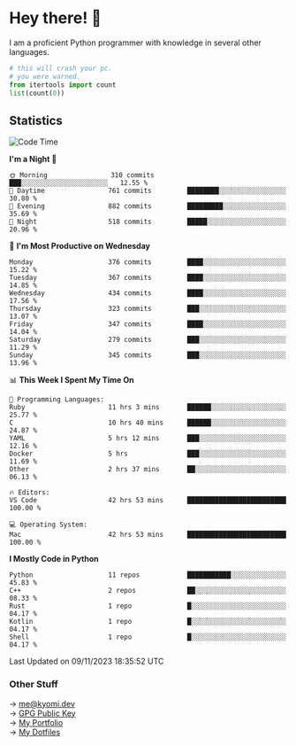# Hey there! 👋

I am a proficient Python programmer with knowledge in several other languages.

```py
# this will crash your pc.
# you were warned.
from itertools import count
list(count(0))
```

## Statistics
<!--START_SECTION:waka-->
![Code Time](http://img.shields.io/badge/Code%20Time-605%20hrs%2055%20mins-blue)

**I'm a Night 🦉** 

```text
🌞 Morning                310 commits         ███░░░░░░░░░░░░░░░░░░░░░░   12.55 % 
🌆 Daytime                761 commits         ████████░░░░░░░░░░░░░░░░░   30.80 % 
🌃 Evening                882 commits         █████████░░░░░░░░░░░░░░░░   35.69 % 
🌙 Night                  518 commits         █████░░░░░░░░░░░░░░░░░░░░   20.96 % 
```
📅 **I'm Most Productive on Wednesday** 

```text
Monday                   376 commits         ████░░░░░░░░░░░░░░░░░░░░░   15.22 % 
Tuesday                  367 commits         ████░░░░░░░░░░░░░░░░░░░░░   14.85 % 
Wednesday                434 commits         ████░░░░░░░░░░░░░░░░░░░░░   17.56 % 
Thursday                 323 commits         ███░░░░░░░░░░░░░░░░░░░░░░   13.07 % 
Friday                   347 commits         ████░░░░░░░░░░░░░░░░░░░░░   14.04 % 
Saturday                 279 commits         ███░░░░░░░░░░░░░░░░░░░░░░   11.29 % 
Sunday                   345 commits         ███░░░░░░░░░░░░░░░░░░░░░░   13.96 % 
```


📊 **This Week I Spent My Time On** 

```text
💬 Programming Languages: 
Ruby                     11 hrs 3 mins       ██████░░░░░░░░░░░░░░░░░░░   25.77 % 
C                        10 hrs 40 mins      ██████░░░░░░░░░░░░░░░░░░░   24.87 % 
YAML                     5 hrs 12 mins       ███░░░░░░░░░░░░░░░░░░░░░░   12.16 % 
Docker                   5 hrs               ███░░░░░░░░░░░░░░░░░░░░░░   11.69 % 
Other                    2 hrs 37 mins       ██░░░░░░░░░░░░░░░░░░░░░░░   06.13 % 

🔥 Editors: 
VS Code                  42 hrs 53 mins      █████████████████████████   100.00 % 

💻 Operating System: 
Mac                      42 hrs 53 mins      █████████████████████████   100.00 % 
```

**I Mostly Code in Python** 

```text
Python                   11 repos            ███████████░░░░░░░░░░░░░░   45.83 % 
C++                      2 repos             ██░░░░░░░░░░░░░░░░░░░░░░░   08.33 % 
Rust                     1 repo              █░░░░░░░░░░░░░░░░░░░░░░░░   04.17 % 
Kotlin                   1 repo              █░░░░░░░░░░░░░░░░░░░░░░░░   04.17 % 
Shell                    1 repo              █░░░░░░░░░░░░░░░░░░░░░░░░   04.17 % 
```




 Last Updated on 09/11/2023 18:35:52 UTC
<!--END_SECTION:waka-->

### Other Stuff

→ [me@kyomi.dev](mailto:me@kyomi.dev)\
→ [GPG Public Key](https://github.com/bitterteriyaki.gpg)\
→ [My Portfolio](https://kyomi.dev)\
→ [My Dotfiles](https://github.com/bitterteriyaki/dotfiles)
